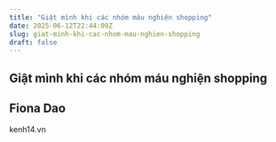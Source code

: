 ```yaml
---
title: "Giật mình khi các nhóm máu nghiện shopping"
date: 2025-06-12T22:44:09Z
slug: giat-minh-khi-cac-nhom-mau-nghien-shopping
draft: false
---
```


## Giật mình khi các nhóm máu nghiện shopping

## Fiona Dao

kenh14.vn